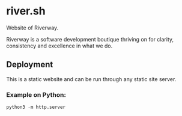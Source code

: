# river.sh
Website of Riverway.

Riverway is a software development boutique thriving on for clarity, 
consistency and excellence in what we do.

## Deployment

This is a static website and can be run through any static site server.

### Example on Python:
```python
python3 -m http.server
```
